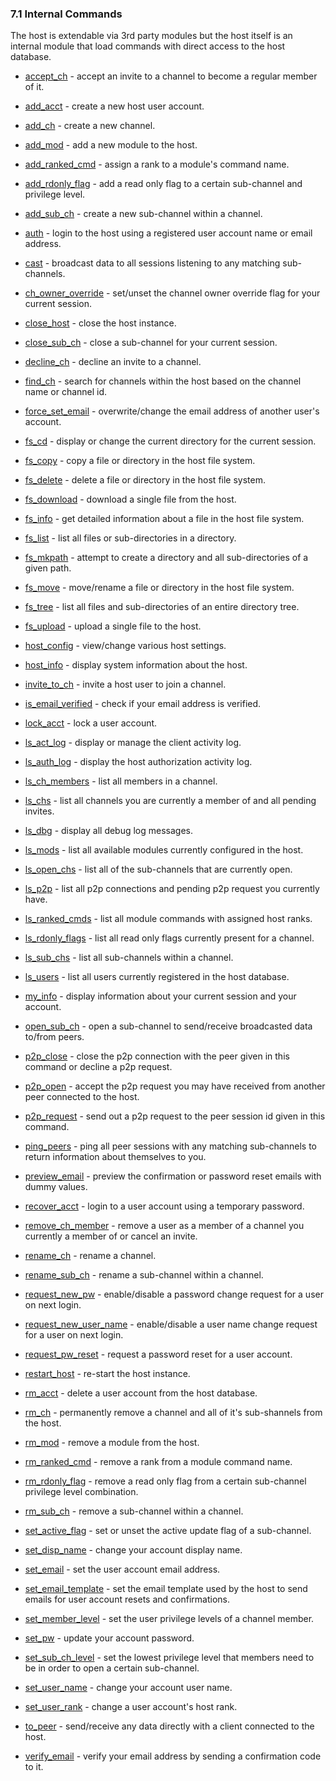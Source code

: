 ### 7.1 Internal Commands ###

The host is extendable via 3rd party modules but the host itself is an internal module that load commands with direct access to the host database.

* [accept_ch](intern_commands/accept_ch.md) - accept an invite to a channel to become a regular member of it.

* [add_acct](intern_commands/add_acct.md) - create a new host user account.

* [add_ch](intern_commands/add_ch.md) - create a new channel.

* [add_mod](intern_commands/add_mod.md) - add a new module to the host.

* [add_ranked_cmd](intern_commands/add_ranked_cmd.md) - assign a rank to a module's command name.

* [add_rdonly_flag](intern_commands/add_rdonly_flag.md) - add a read only flag to a certain sub-channel and privilege level.

* [add_sub_ch](intern_commands/add_sub_ch.md) - create a new sub-channel within a channel.

* [auth](intern_commands/auth.md) - login to the host using a registered user account name or email address.

* [cast](intern_commands/cast.md) - broadcast data to all sessions listening to any matching sub-channels.

* [ch_owner_override](intern_commands/ch_owner_override.md) - set/unset the channel owner override flag for your current session.

* [close_host](intern_commands/close_host.md) - close the host instance.

* [close_sub_ch](intern_commands/close_sub_ch.md) - close a sub-channel for your current session.

* [decline_ch](intern_commands/decline_ch.md) - decline an invite to a channel.

* [find_ch](intern_commands/find_ch.md) - search for channels within the host based on the channel name or channel id.

* [force_set_email](intern_commands/force_set_email.md) - overwrite/change the email address of another user's account.

* [fs_cd](intern_commands/fs_cd.md) - display or change the current directory for the current session.

* [fs_copy](intern_commands/fs_copy.md) - copy a file or directory in the host file system.

* [fs_delete](intern_commands/fs_delete.md) - delete a file or directory in the host file system.

* [fs_download](intern_commands/fs_download.md) - download a single file from the host.

* [fs_info](intern_commands/fs_info.md) - get detailed information about a file in the host file system.

* [fs_list](intern_commands/fs_list.md) - list all files or sub-directories in a directory.

* [fs_mkpath](intern_commands/fs_mkpath.md) - attempt to create a directory and all sub-directories of a given path.

* [fs_move](intern_commands/fs_move.md) - move/rename a file or directory in the host file system.

* [fs_tree](intern_commands/fs_tree.md) - list all files and sub-directories of an entire directory tree.

* [fs_upload](intern_commands/fs_upload.md) - upload a single file to the host.

* [host_config](intern_commands/host_config.md) - view/change various host settings.

* [host_info](intern_commands/host_info.md) - display system information about the host.

* [invite_to_ch](intern_commands/invite_to_ch.md) - invite a host user to join a channel.

* [is_email_verified](intern_commands/is_email_verified.md) - check if your email address is verified.

* [lock_acct](intern_commands/lock_acct.md) - lock a user account.

* [ls_act_log](intern_commands/ls_act_log.md) - display or manage the client activity log.

* [ls_auth_log](intern_commands/ls_auth_log.md) - display the host authorization activity log.

* [ls_ch_members](intern_commands/ls_ch_members.md) - list all members in a channel.

* [ls_chs](intern_commands/ls_chs.md) - list all channels you are currently a member of and all pending invites.

* [ls_dbg](intern_commands/ls_dbg.md) - display all debug log messages.

* [ls_mods](intern_commands/ls_mods.md) - list all available modules currently configured in the host.

* [ls_open_chs](intern_commands/ls_open_chs.md) - list all of the sub-channels that are currently open.

* [ls_p2p](intern_commands/ls_p2p.md) - list all p2p connections and pending p2p request you currently have.

* [ls_ranked_cmds](intern_commands/ls_ranked_cmds.md) - list all module commands with assigned host ranks.

* [ls_rdonly_flags](intern_commands/ls_rdonly_flags.md) - list all read only flags currently present for a channel.

* [ls_sub_chs](intern_commands/ls_sub_chs.md) - list all sub-channels within a channel.

* [ls_users](intern_commands/ls_users.md) - list all users currently registered in the host database.

* [my_info](intern_commands/my_info.md) - display information about your current session and your account.

* [open_sub_ch](intern_commands/open_sub_ch.md) - open a sub-channel to send/receive broadcasted data to/from peers.

* [p2p_close](intern_commands/p2p_close.md) - close the p2p connection with the peer given in this command or decline a p2p request.

* [p2p_open](intern_commands/p2p_open.md) - accept the p2p request you may have received from another peer connected to the host.

* [p2p_request](intern_commands/p2p_request.md) - send out a p2p request to the peer session id given in this command.

* [ping_peers](intern_commands/ping_peers.md) - ping all peer sessions with any matching sub-channels to return information about themselves to you.

* [preview_email](intern_commands/preview_email.md) - preview the confirmation or password reset emails with dummy values.

* [recover_acct](intern_commands/recover_acct.md) - login to a user account using a temporary password.

* [remove_ch_member](intern_commands/remove_ch_member.md) - remove a user as a member of a channel you currently a member of or cancel an invite.

* [rename_ch](intern_commands/rename_ch.md) - rename a channel.

* [rename_sub_ch](intern_commands/rename_sub_ch.md) - rename a sub-channel within a channel.

* [request_new_pw](intern_commands/request_new_pw.md) - enable/disable a password change request for a user on next login.

* [request_new_user_name](intern_commands/request_new_user_name.md) - enable/disable a user name change request for a user on next login.

* [request_pw_reset](intern_commands/request_pw_reset.md) - request a password reset for a user account.

* [restart_host](intern_commands/restart_host.md) - re-start the host instance.

* [rm_acct](intern_commands/rm_acct.md) - delete a user account from the host database.

* [rm_ch](intern_commands/rm_ch.md) - permanently remove a channel and all of it's sub-shannels from the host.

* [rm_mod](intern_commands/rm_mod.md) - remove a module from the host.

* [rm_ranked_cmd](intern_commands/rm_ranked_cmd.md) - remove a rank from a module command name.

* [rm_rdonly_flag](intern_commands/rm_rdonly_flag.md) - remove a read only flag from a certain sub-channel privilege level combination.

* [rm_sub_ch](intern_commands/rm_sub_ch.md) - remove a sub-channel within a channel.

* [set_active_flag](intern_commands/set_active_flag.md) - set or unset the active update flag of a sub-channel.

* [set_disp_name](intern_commands/set_disp_name.md) - change your account display name.

* [set_email](intern_commands/set_email.md) - set the user account email address.

* [set_email_template](intern_commands/set_email_template.md) - set the email template used by the host to send emails for user account resets and confirmations.

* [set_member_level](intern_commands/set_member_level.md) - set the user privilege levels of a channel member.

* [set_pw](intern_commands/set_pw.md) - update your account password.

* [set_sub_ch_level](intern_commands/set_sub_ch_level.md) - set the lowest privilege level that members need to be in order to open a certain sub-channel.

* [set_user_name](intern_commands/set_user_name.md) - change your account user name.

* [set_user_rank](intern_commands/set_user_rank.md) - change a user account's host rank.

* [to_peer](intern_commands/to_peer.md) - send/receive any data directly with a client connected to the host.

* [verify_email](intern_commands/verify_email.md) - verify your email address by sending a confirmation code to it.

